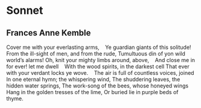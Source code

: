 # Sonnet
## Frances Anne Kemble
Cover me with your everlasting arms,
   Ye guardian giants of this solitude!
   From the ill-sight of men, and from the rude,
Tumultuous din of yon wild world’s alarms!
Oh, knit your mighty limbs around, above,
   And close me in for ever! let me dwell
   With the wood spirits, in the darkest cell
That ever with your verdant locks ye wove.
   The air is full of countless voices, joined
In one eternal hymn; the whispering wind,
The shuddering leaves, the hidden water springs,
The work-song of the bees, whose honeyed wings
Hang in the golden tresses of the lime,
Or buried lie in purple beds of thyme.